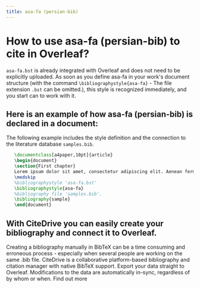 ```yaml
---
title: asa-fa (persian-bib)
---
```


# How to use asa-fa (persian-bib) to cite in Overleaf? 
`asa-fa.bst` is already integrated with Overleaf and does not need to be explicitly uploaded. As soon as you define asa-fa in your work's document structure (with the command `\bibliographystyle{asa-fa}` - The file extension `.bst` can be omitted.), this style is recognized immediately, and you start can to work with it.

## Here is an example of how asa-fa (persian-bib) is declared in a document:
The following example includes the style definition and the connection to the literature database `samples.bib`.
```tex
   \documentclass[a4paper,10pt]{article}
   \begin{document}
   \section{First chapter}
   Lorem ipsum dolor sit amet, consectetur adipiscing elit. Aenean fermentum justo massa, ut maximus mauris sodales et. Aenean vel elit a erat rhoncus pharetra.
   \medskip
   %bibliographystyle 'asa-fa.bst'
   \bibliographystyle{asa-fa}
   %bibliography file 'samples.bib'.
   \bibliography{sample}
   \end{document}
```

## With CiteDrive you can easily create your bibliography and connect it to Overleaf. 
Creating a bibliography manually in BibTeX can be a time consuming and erroneous process - especially when several people are working on the same .bib file. CiteDrive is a collaborative platform-based bibliography and citation manager with native BibTeX support. Export your data straight to Overleaf. Modifications to the data are automatically in-sync, regardless of by whom or when. Find out more